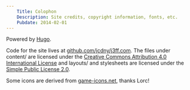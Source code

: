 ```yaml
---
    Title: Colophon
    Description: Site credits, copyright information, fonts, etc.
    Pubdate: 2014-02-01
---
```


Powered by [Hugo](http://hugo.spf13.com).

Code for the site lives at [github.com/jcdny/j3ff.com](http://github.com/jcdny/j3ff.com).  The files under content/ are licensed under the [Creative Commons Attribution 4.0 International License](http://creativecommons.org/licenses/by/4.0/deed.en_US) and layouts/ and stylesheets are licensed under the [Simple Public License 2.0](http://opensource.org/licenses/Simple-2.0).

Some icons are derived from [game-icons.net](http://game-icons.net/), thanks Lorc!


